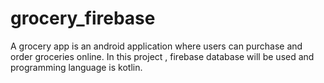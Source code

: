 # grocery_firebase

A grocery app is an android application where users can purchase and order groceries online.
In this project , firebase database will be used and programming language is kotlin.
